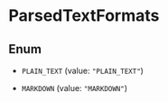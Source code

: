 

# ParsedTextFormats

## Enum


* `PLAIN_TEXT` (value: `"PLAIN_TEXT"`)

* `MARKDOWN` (value: `"MARKDOWN"`)



